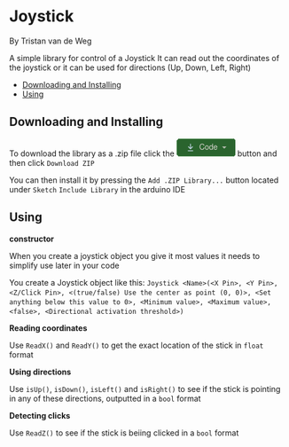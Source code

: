 Joystick
========

By Tristan van de Weg

A simple library for control of a Joystick
It can read out the coordinates of the joystick or it can be used for directions (Up, Down, Left, Right)

* [Downloading and Installing](#downloading-and-installing)
* [Using](#using)

Downloading and Installing
--------------------------

To download the library as a .zip file click the ![](.img/downloadbutton.png?raw=true) button and then click `Download ZIP`

You can then install it by pressing the `Add .ZIP Library...` button located under `Sketch` `Include Library` in the arduino IDE

Using
-----

**constructor**

When you create a joystick object you give it most values it needs to simplify use later in your code

You create a Joystick object like this:
`Joystick <Name>(<X Pin>, <Y Pin>, <Z/Click Pin>, <(true/false) Use the center as point (0, 0)>, <Set anything below this value to 0>, <Minimum value>, <Maximum value>, <false>, <Directional activation threshold>)`


**Reading coordinates**

Use `ReadX()` and `ReadY()` to get the exact location of the stick in `float` format


**Using directions**

Use `isUp()`, `isDown()`, `isLeft()` and `isRight()` to see if the stick is pointing in any of these directions, outputted in a `bool` format


**Detecting clicks**

Use `ReadZ()` to see if the stick is beiing clicked in a `bool` format
